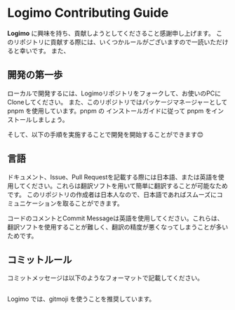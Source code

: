 # Logimo Contributing Guide

**Logimo** に興味を持ち、貢献しようとしてくださること感謝申し上げます。
このリポジトリに貢献する際には、いくつかルールがございますので一読いただけると幸いです。
また、

## 開発の第一歩

ローカルで開発するには、Logimoリポジトリをフォークして、お使いのPCにCloneしてください。
また、このリポジトリではパッケージマネージャーとして pnpm を使用しています。pnpm の インストールガイドに従って pnpm をインストールしましょう。

そして、以下の手順を実施することで開発を開始することができます😊

## 言語

ドキュメント、Issue、Pull Requestを記載する際には日本語、または英語を使用してください。これらは翻訳ソフトを用いて簡単に翻訳することが可能なためです。
このリポジトリの作成者は日本人なので、日本語であればスムーズにコミュニケーションを取ることができます。

コードのコメントとCommit Messageは英語を使用してください。これらは、翻訳ソフトを使用することが難しく、翻訳の精度が悪くなってしまうことが多いためです。

## コミットルール

コミットメッセージは以下のようなフォーマットで記載してください。

```

```

Logimo では、gitmoji を使うことを推奨しています。
